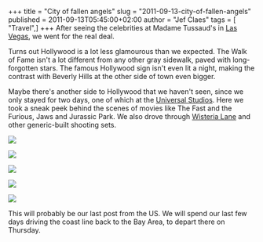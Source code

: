 +++
title = "City of fallen angels"
slug = "2011-09-13-city-of-fallen-angels"
published = 2011-09-13T05:45:00+02:00
author = "Jef Claes"
tags = [ "Travel",]
+++
After seeing the celebrities at Madame Tussaud's in [Las
Vegas](http://jclaes.blogspot.com/2011/09/fear-and-loathing-in-las-vegas.html),
we went for the real deal.

  

Turns out Hollywood is a lot less glamourous than we expected. The Walk
of Fame isn't a lot different from any other gray sidewalk, paved with
long-forgotten stars. The famous Hollywood sign isn't even lit a night,
making the contrast with Beverly Hills at the other side of town even
bigger. 

  

Maybe there's another side to Hollywood that we haven't seen, since we
only stayed for two days, one of which at the [Universal
Studios](http://www.universalstudioshollywood.com/). Here we took a
sneak peek behind the scenes of movies like The Fast and the Furious,
Jaws and Jurassic Park. We also drove through [Wisteria
Lane](http://en.wikipedia.org/wiki/Wisteria_Lane) and other
generic-built shooting sets.

  

[![](/post/images/thumbnails/2011-09-13-city-of-fallen-angels-LosAngeles_0005.png)](/post/images/2011-09-13-city-of-fallen-angels-LosAngeles_0005.png)

  

[![](/post/images/thumbnails/2011-09-13-city-of-fallen-angels-LosAngeles_0205.png)](/post/images/2011-09-13-city-of-fallen-angels-LosAngeles_0205.png)

  

[![](/post/images/thumbnails/2011-09-13-city-of-fallen-angels-LosAngeles_0138.png)](/post/images/2011-09-13-city-of-fallen-angels-LosAngeles_0138.png)

  

[![](/post/images/thumbnails/2011-09-13-city-of-fallen-angels-LosAngeles_0072.png)](/post/images/2011-09-13-city-of-fallen-angels-LosAngeles_0072.png)

  

[![](/post/images/thumbnails/2011-09-13-city-of-fallen-angels-LosAngeles_0048.png)](/post/images/2011-09-13-city-of-fallen-angels-LosAngeles_0048.png)

  

This will probably be our last post from the US. We will spend our last
few days driving the coast line back to the Bay Area, to depart there on
Thursday.
